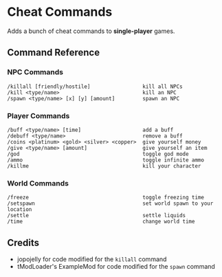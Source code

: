 # Cheat Commands
Adds a bunch of cheat commands to **single-player** games.

## Command Reference
### NPC Commands
```
/killall [friendly/hostile]                 kill all NPCs
/kill <type/name>                           kill an NPC
/spawn <type/name> [x] [y] [amount]         spawn an NPC
```
### Player Commands
```
/buff <type/name> [time]                    add a buff
/debuff <type/name>                         remove a buff
/coins <platinum> <gold> <silver> <copper>  give yourself money
/give <type/name> [amount]                  give yourself an item
/god                                        toggle god mode
/ammo                                       toggle infinite ammo
/killme                                     kill your character
```
### World Commands
```
/freeze                                     toggle freezing time
/setspawn                                   set world spawn to your location
/settle                                     settle liquids
/time                                       change world time
```
## Credits
* jopojelly for code modified for the `killall` command
* tModLoader's ExampleMod for code modified for the `spawn` command
